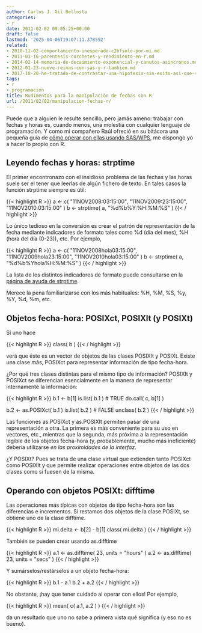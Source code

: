 ```yaml
---
author: Carlos J. Gil Bellosta
categories:
- r
date: 2011-02-02 09:05:25+00:00
draft: false
lastmod: '2025-04-06T19:07:11.378592'
related:
- 2010-11-02-comportamiento-inesperado-c2bfsolo-por-mi.md
- 2011-03-16-parentesis-corchetes-y-rendimiento-en-r.md
- 2014-02-14-memoria-de-decaimiento-exponencial-y-canutos-asincronos.md
- 2012-01-23-nueve-reinas-con-sas-y-r-tambien.md
- 2017-10-20-he-tratado-de-contrastar-una-hipotesis-sin-exito-asi-que-solo-publico-el-subproducto.md
tags:
- r
- programación
title: Rudimentos para la manipulación de fechas con R
url: /2011/02/02/manipulacion-fechas-r/
---
```


Puede que a alguien le resulte sencillo, pero jamás ameno: trabajar con fechas y horas es, cuando menos, una molestia con cualquier lenguaje de programación. Y como mi compañero Raúl ofreció en su bitácora una pequeña guía de [cómo operar con ellas usando SAS/WPS](http://analisisydecision.es/curso-de-lenguaje-sas-con-wps-funciones-fecha/), me dispongo yo a hacer lo propio con R.

## Leyendo fechas y horas: strptime



El primer encontronazo con el insidioso problema de las fechas y las horas suele ser el tener que leerlas de algún fichero de texto. En tales casos la función strptime siempre es útil:

{{< highlight R >}}
a <- c( "11NOV2008:03:15:00", "11NOV2009:23:15:00", "11NOV2010:03:15:00" )
b <- strptime( a, "%d%b%Y:%H:%M:%S" )
{{< / highlight >}}







Lo único tedioso en la conversión es crear el patrón de representación de la fecha mediante indicadores de formato tales como %d (día del mes), %H (hora del día (0-23)), etc. Por ejemplo,







{{< highlight R >}}
a <- c( "11NOV2008hola03:15:00", "11NOV2009hola23:15:00", "11NOV2010hola03:15:00" )
b <- strptime( a, "%d%b%Yhola%H:%M:%S" )
{{< / highlight >}}







La lista de los distintos indicadores de formato puede consultarse en la [página de ayuda de strptime](http://www.inside-r.org/r-doc/base/strptime).

Merece la pena familiarizarse con los más habituales: %H, %M, %S, %y, %Y, %d, %m, etc.



## Objetos fecha-hora: POSIXct, POSIXlt (y POSIXt)



Si uno hace


{{< highlight R >}}
class( b )
{{< / highlight >}}


verá que éste es un vector de objetos de las clases POSIXlt y POSIXt. Existe una clase más, POSIXct para representar información de tipo fecha-hora.

¿Por qué tres clases distintas para el mismo tipo de información? POSIXlt y POSIXct se diferencian esencialmente en la manera de representar internamente la información:


{{< highlight R >}}
b.1 <- b[1]
is.list( b.1 )           # TRUE
do.call( c, b[1] )

b.2 <- as.POSIXct( b.1 )
is.list( b.2 )            # FALSE
unclass( b.2 )
{{< / highlight >}}


Las funciones as.POSIXct y as.POSIXlt permiten pasar de una representación a otra. La primera es más conveniente para su uso en vectores, etc., mientras que la segunda, más próxima a la representación legible de los objetos fecha-hora (y, probablemente, mucho más ineficiente) debería utilizarse _en las proximidades de la interfaz_.

¿Y POSIXt? Pues se trata de una clase virtual que extienden tanto POSIXct como POSIXlt y que permite realizar operaciones entre objetos de las dos clases como si fuesen de la misma.



## Operando con objetos POSIXt: difftime



Las operaciones más típicas con objetos de tipo fecha-hora son las diferencias e incrementos. Si restamos dos objetos de la clase POSIXt, se obtiene uno de la clase difftime.


{{< highlight R >}}
mi.delta <- b[2] - b[1]
class( mi.delta )
{{< / highlight >}}


También se pueden crear usando as.difftime


{{< highlight R >}}
a.1 <- as.difftime( 23, units = "hours" )
a.2 <- as.difftime( 23, units = "secs" )
{{< / highlight >}}


Y sumárselos/restárselos a un objeto fecha-hora:


{{< highlight R >}}
b.1 - a.1
b.2 + a.2
{{< / highlight >}}


No obstante, ¡hay que tener cuidado al operar con ellos! Por ejemplo,


{{< highlight R >}}
mean( c( a.1, a.2 ) )
{{< / highlight >}}


da un resultado que uno no sabe a primera vista qué significa (y eso no es bueno).
